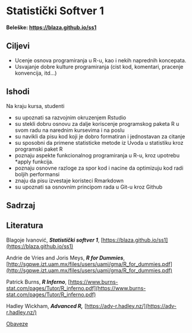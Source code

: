 # Statistički Softver 1

**Beleške: https://blaza.github.io/ss1**

## Ciljevi

- Ucenje osnova programiranja u R-u, kao i nekih naprednih koncepata.
- Usvajanje dobre kulture programiranja (cist kod, komentari, pracenje konvencija, itd...)

## Ishodi

Na kraju kursa, studenti

- su upoznati sa razvojnim okruzenjem Rstudio
- su stekli dobru osnovu za dalje koriscenje programskog paketa R u svom radu na narednim kursevima i na poslu
- su navikli da pisu kod koji je dobro formatiran i jednostavan za citanje
- su sposobni da primene statisticke metode iz Uvoda u statistiku kroz programski paket R
- poznaju aspekte funkcionalnog programiranja u R-u, kroz upotrebu *apply funkcija.
- poznaju osnovne razloge za spor kod i nacine da optimizuju kod radi boljih performansi
- znaju da pisu izvestaje koristeci Rmarkdown
- su upoznati sa osnovnim principom rada u Git-u kroz Github

## Sadrzaj

## Literatura

Blagoje Ivanović, ***Statistički softver 1***, [https://blaza.github.io/ss1](https://blaza.github.io/ss1)

Andrie de Vries and Joris Meys, ***R for Dummies***, [http://sgpwe.izt.uam.mx/files/users/uami/gma/R_for_dummies.pdf](http://sgpwe.izt.uam.mx/files/users/uami/gma/R_for_dummies.pdf)

Patrick Burns, ***R Inferno***, [https://www.burns-stat.com/pages/Tutor/R_inferno.pdf](https://www.burns-stat.com/pages/Tutor/R_inferno.pdf)

Hadley Wickham, ***Advanced R,*** [https://adv-r.hadley.nz/](https://adv-r.hadley.nz/)

[Obaveze](https://www.notion.so/f6146bc9c9644de480f53328039b44f7)
